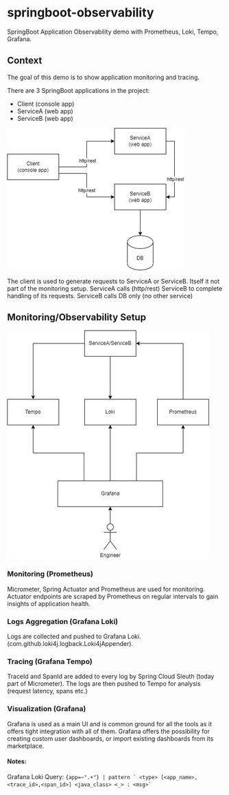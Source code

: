 # springboot-observability
SpringBoot Application Observability demo with Prometheus, Loki, Tempo, Grafana.

## Context
The goal of this demo is to show application monitoring and tracing.  

There are 3 SpringBoot applications in the project: 
- Client (console app)
- ServiceA (web app)
- ServiceB (web app)

![](docs/diagram.drawio.png)

The client is used to generate requests to ServiceA or ServiceB. Itself it not part of the monitoring setup.
ServiceA calls (http/rest) ServiceB to complete handling of its requests. 
ServiceB calls DB only (no other service)

## Monitoring/Observability Setup

![](docs/diagram2.drawio.png)

### Monitoring (Prometheus)
Micrometer, Spring Actuator and Prometheus are used for monitoring.
Actuator endpoints are scraped by Prometheus on regular intervals to gain insights of application health.

### Logs Aggregation (Grafana Loki)
Logs are collected and pushed to Grafana Loki. (com.github.loki4j.logback.Loki4jAppender).

### Tracing (Grafana Tempo)
TraceId and SpanId are added to every log by Spring Cloud Sleuth (today part of Micrometer).
The logs are then pushed to Tempo for analysis (request latency, spans etc.)

### Visualization (Grafana)
Grafana is used as a main UI and is common ground for all the tools as it offers tight integration with all of them.
Grafana offers the possibility for creating custom user dashboards, or import existing dashboards from its marketplace.

#### Notes:
Grafana Loki Query: ``` {app=~".+"} | pattern ` <type> [<app_name>,<trace_id>,<span_id>] <java_class> <_> : <msg>` ```








